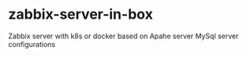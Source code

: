 # zabbix-server-in-box
Zabbix server with k8s or docker based on Apahe server MySql server configurations
